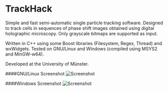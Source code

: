 TrackHack
=========

Simple and fast semi-automatic single particle tracking software.  Designed to track cells
in sequences of phase shift images obtained using digital holographic microscopy.  Only
grayscale bitmaps are supported as input.

Written in C++ using some Boost libraries (Filesystem, Regex, Thread) and wxWidgets.
Tested on GNU/Linux and Windows (compiled using MSYS2 and MinGW-w64).

Developed at the University of Münster.

<!---
For Windows, you can download the most recent executable along with some required
libraries
[here](https://www.dropbox.com/s/xe9da1712u1ntws/track_hack_2015-04-01.zip?dl=1).  It
should look something like this:
-->

####GNU/Linux Screenshot
![Screenshot](https://www.dropbox.com/s/yf1xvey20yyc3bb/track-hack-screenshot.png?dl=1)

####Windows Screenshot
![Screenshot](https://www.dropbox.com/s/ufdf6d4655lh22h/TrackHackScreenshot.png?dl=1)

<!--- vim: set tw=90 sts=4 sw=4 et spell: -->
